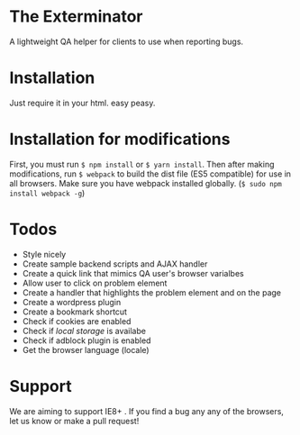 # The Exterminator
A lightweight QA helper for clients to use when reporting bugs.

# Installation
Just require it in your html. easy peasy.

# Installation for modifications
First, you must run `$ npm install` or `$ yarn install`. Then after making modifications, run `$ webpack` to build the dist file (ES5 compatible) for use in all browsers. Make sure you have webpack installed globally. (`$ sudo npm install webpack -g`)

# Todos
- Style nicely
- Create sample backend scripts and AJAX handler
- Create a quick link that mimics QA user's browser varialbes  
- Allow user to click on problem element
- Create a handler that highlights the problem element and on the page
- Create a wordpress plugin
- Create a bookmark shortcut
- Check if cookies are enabled
- Check if _local storage_ is availabe
- Check if adblock plugin is enabled
- Get the browser language (locale)


# Support
We are aiming to support IE8+ . If you find a bug any any of the browsers, let us know or make a pull request!
